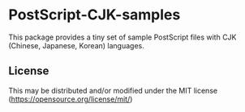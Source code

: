 PostScript-CJK-samples
======================
This package provides a tiny set of sample PostScript files with CJK (Chinese, Japanese, Korean) languages.


## License

This may be distributed and/or modified under the MIT license (https://opensource.org/license/mit/)
